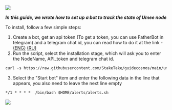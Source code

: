 ![](https://i.yapx.ru/RTuEU.jpg)

___In this guide, we wrote how to set up a bot to track the state of Umee node___

To install, follow a few simple steps:

1. Create a bot, get an api token (To get a token, you can use FatherBot in telegram) and a telegram chat id, you can read how to do it at the link - [(ENG)](https://sean-bradley.medium.com/get-telegram-chat-id-80b575520659 "") [(RU)](https://nastroyvse.ru/programs/review/telegram-id-kak-uznat-zachem-nuzhno.html "")  
2. Run the script, select the installation stage, which will ask you to enter the NodeName, API_token and telegram chat id.
```html
curl -s https://raw.githubusercontent.com/StakeTake/guidecosmos/main/umee/telegram_bot/start > start.sh && chmod +x start.sh && ./start.sh
```
3. Select the "Start bot" item and enter the following data in the line that appears, you also need to leave the next line empty
```html
*/1 * * * *  /bin/bash $HOME/alerts/alerts.sh
```
![](https://ltdfoto.ru/images/2022/04/07/image_2022-04-07_13-35-26.png)
